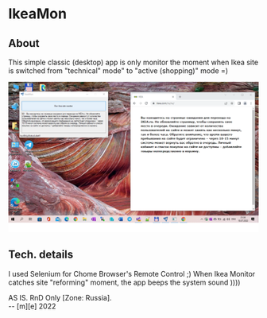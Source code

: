 # IkeaMon

## About
This simple classic (desktop) app is only monitor the moment when Ikea site is switched 
from "technical" mode" to "active (shopping)" mode =) 

![Ikea Monitor](Images/IkeaMon.png)

## Tech. details
I used Selenium for Chome Browser's Remote Control ;)
When Ikea Monitor catches site "reforming" moment, the app beeps the system sound ))))


AS IS. RnD Only [Zone: Russia].  
-- [m][e] 2022

